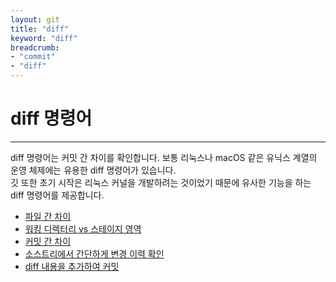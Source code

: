 ```yaml
---
layout: git
title: "diff"
keyword: "diff"
breadcrumb:
- "commit"
- "diff"
---
```


# diff 명령어
---
diff 명령어는 커밋 간 차이를 확인합니다. 보통 리눅스나 macOS 같은 유닉스 계열의 운영 체제에는 유용한 diff 명령어가 있습니다.  
깃 또한 초기 시작은 리눅스 커널을 개발하려는 것이었기 때문에 유사한 기능을 하는 diff 명령어를 제공합니다.  

+ [파일 간 차이](diff/file)
+ [워킹 디렉터리 vs 스테이지 영역](diff/stage)
+ [커밋 간 차이](diff/difference) 
+ [소스트리에서 간단하게 변경 이력 확인](diff/history)
+ [diff 내용을 추가하여 커밋](diff/commit) 

<br>
